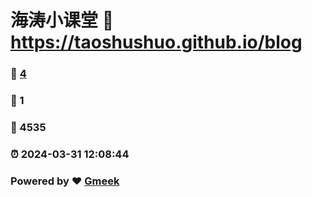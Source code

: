 # 海涛小课堂 :link: https://taoshushuo.github.io/blog 
### :page_facing_up: [4](https://taoshushuo.github.io/blog/tag.html) 
### :speech_balloon: 1 
### :hibiscus: 4535 
### :alarm_clock: 2024-03-31 12:08:44 
### Powered by :heart: [Gmeek](https://github.com/Meekdai/Gmeek)
